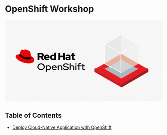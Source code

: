 # OpenShift Workshop

![](images/workshop.png)

## Table of Contents
<!---
- [Prerequisite for workshop (Instructor Only)](prereq.md)
- Complex Cloud-Native Application with Live Flight Track Demo](liveflight.md)

--->

- [Deploy Cloud-Native Application with OpenShift](deploywiths2i.md)






